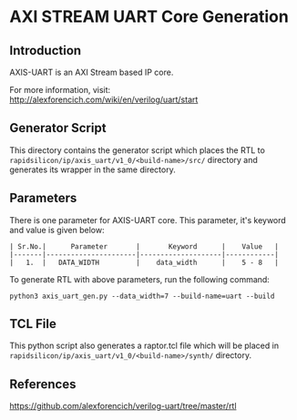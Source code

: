 # AXI STREAM UART Core Generation 
## Introduction

AXIS-UART is an AXI Stream based IP core.

For more information, visit: http://alexforencich.com/wiki/en/verilog/uart/start

## Generator Script
This directory contains the generator script which places the RTL to `rapidsilicon/ip/axis_uart/v1_0/<build-name>/src/` directory and generates its wrapper in the same directory. 

## Parameters
There is one parameter for AXIS-UART core. This parameter, it's keyword and value is given below:

    | Sr.No.|      Parameter       |       Keyword      |    Value   |
    |-------|----------------------|--------------------|------------|
    |   1.  |   DATA_WIDTH         |    data_width      |    5 - 8   |



To generate RTL with above parameters, run the following command:
```
python3 axis_uart_gen.py --data_width=7 --build-name=uart --build
```

## TCL File

This python script also generates a raptor.tcl file which will be placed in `rapidsilicon/ip/axis_uart/v1_0/<build-name>/synth/` directory.


## References

https://github.com/alexforencich/verilog-uart/tree/master/rtl